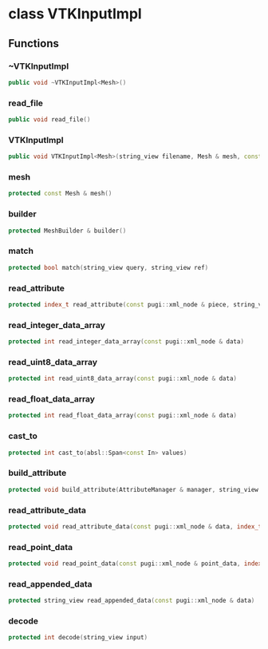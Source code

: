 # class VTKInputImpl

## Functions

### ~VTKInputImpl

```cpp
public void ~VTKInputImpl<Mesh>()
```

### read_file

```cpp
public void read_file()
```

### VTKInputImpl

```cpp
public void VTKInputImpl<Mesh>(string_view filename, Mesh & mesh, const char * type)
```

### mesh

```cpp
protected const Mesh & mesh()
```

### builder

```cpp
protected MeshBuilder & builder()
```

### match

```cpp
protected bool match(string_view query, string_view ref)
```

### read_attribute

```cpp
protected index_t read_attribute(const pugi::xml_node & piece, string_view attribute)
```

### read_integer_data_array

```cpp
protected int read_integer_data_array(const pugi::xml_node & data)
```

### read_uint8_data_array

```cpp
protected int read_uint8_data_array(const pugi::xml_node & data)
```

### read_float_data_array

```cpp
protected int read_float_data_array(const pugi::xml_node & data)
```

### cast_to

```cpp
protected int cast_to(absl::Span<const In> values)
```

### build_attribute

```cpp
protected void build_attribute(AttributeManager & manager, string_view name, absl::Span<const T> values, index_t nb_components, index_t offset)
```

### read_attribute_data

```cpp
protected void read_attribute_data(const pugi::xml_node & data, index_t offset, AttributeManager & attribute_manager)
```

### read_point_data

```cpp
protected void read_point_data(const pugi::xml_node & point_data, index_t offset)
```

### read_appended_data

```cpp
protected string_view read_appended_data(const pugi::xml_node & data)
```

### decode

```cpp
protected int decode(string_view input)
```
